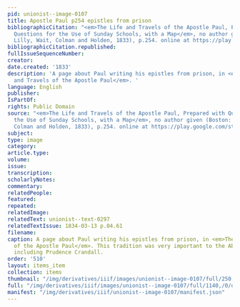 ```yaml
---
pid: unionist--image-0107
title: Apostle Paul p254 epistles from prison
bibliographicCitation: "<em>The Life and Travels of the Apostle Paul, Prepared with
  Questions for the Use of Sunday Schools, with a Map</em>, no author given (Boston:
  Lilly, Wait, Colman and Holden, 1833), p.254. online at https://play.google.com/store/books/details?id=AzwAAAAAYAAJ&rdid=book-AzwAAAAAYAAJ&rdot=1"
bibliographicCitation.republished: 
fullIssueSequenceNumber: 
creator: 
date.created: '1833'
description: 'A page about Paul writing his epistles from prison, in <em>The Life
  and Travels of the Apostle Paul</em>. '
language: English
publisher: 
IsPartOf: 
rights: Public Domain
source: "<em>The Life and Travels of the Apostle Paul, Prepared with Questions for
  the Use of Sunday Schools, with a Map</em>, no author given (Boston: Lilly, Wait,
  Colman and Holden, 1833), p.254. online at https://play.google.com/store/books/details?id=AzwAAAAAYAAJ&rdid=book-AzwAAAAAYAAJ&rdot=1"
subject: 
type: image
category: 
article.type: 
volume: 
issue: 
transcription: 
scholarlyNotes: 
commentary: 
relatedPeople: 
featured: 
repeated: 
relatedImage: 
relatedText: unionist--text-0297
relatedTextIssue: 1834-03-13 p.04.61
filename: 
caption: A page about Paul writing his epistles from prison, in <em>The Life and Travels
  of the Apostle Paul</em>. This tradition was very important to the Abolitionists,
  including Prudence Crandall.
order: '510'
layout: items_item
collection: items
thumbnail: "/img/derivatives/iiif/images/unionist--image-0107/full/250,/0/default.jpg"
full: "/img/derivatives/iiif/images/unionist--image-0107/full/1140,/0/default.jpg"
manifest: "/img/derivatives/iiif/unionist--image-0107/manifest.json"
---
```

